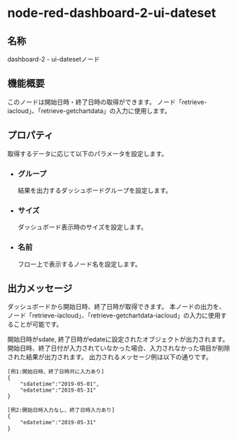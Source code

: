 # node-red-dashboard-2-ui-dateset

## 名称

dashboard-2 - ui-datesetノード

## 機能概要

このノードは開始日時・終了日時の取得ができます。
ノード「retrieve-iacloud」、「retrieve-getchartdata」の入力に使用します。

## プロパティ

取得するデータに応じて以下のパラメータを設定します。

- ### グループ

  結果を出力するダッシュボードグループを設定します。

- ### サイズ

  ダッシュボード表示時のサイズを設定します。

- ### 名前

  フロー上で表示するノード名を設定します。

## 出力メッセージ

ダッシュボードから開始日時、終了日時が取得できます。
本ノードの出力を、ノード「retrieve-iacloud」、「retrieve-getchartdata-iacloud」の入力に使用することが可能です。

開始日時がsdate, 終了日時がedateに設定されたオブジェクトが出力されます。
開始日時、終了日付が入力されていなかった場合、入力されなかった項目が削除された結果が出力されます。
出力されるメッセージ例は以下の通りです。

```
[例1:開始日時、終了日時共に入力あり]
{
    "sdatetime":"2019-05-01",
    "edatetime":"2019-05-31"
}

[例2:開始日時入力なし、終了日時入力あり]
{
    "edatetime":"2019-05-31"
}
```
